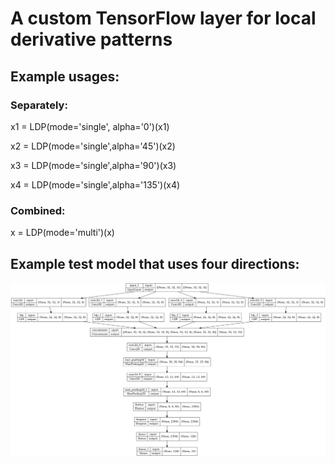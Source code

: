 # A custom TensorFlow layer for local derivative patterns 
## Example usages:
### Separately:
  x1 = LDP(mode='single', alpha='0')(x1)
    
  x2 = LDP(mode='single',alpha='45')(x2)
    
  x3 = LDP(mode='single',alpha='90')(x3)
    
  x4 = LDP(mode='single',alpha='135')(x4)
   
### Combined:   
  x = LDP(mode='multi')(x)
    
## Example test model that uses four directions:
![alt text](images/model1.png)


